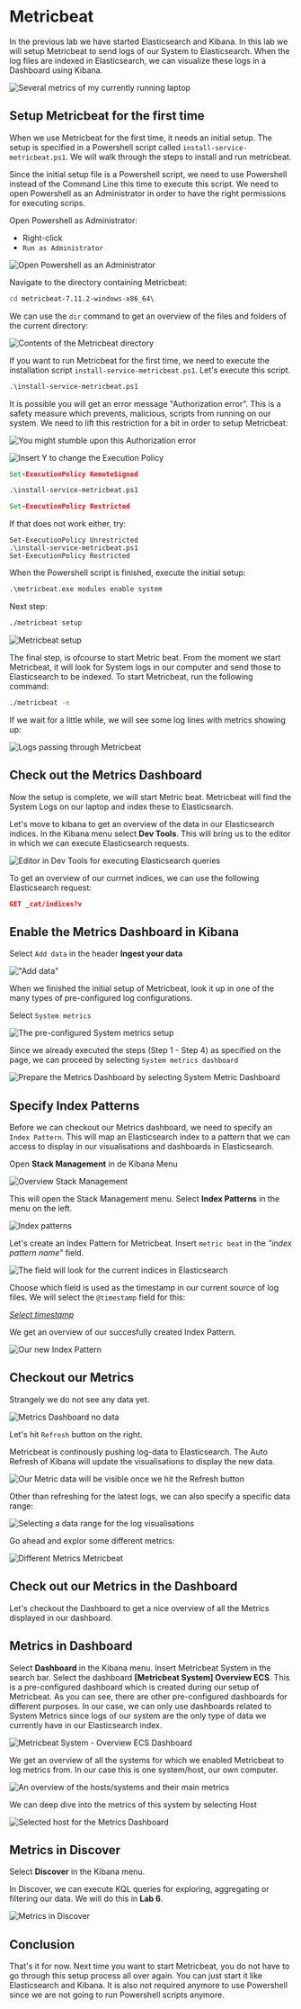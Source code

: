 # Metricbeat



In the previous lab we have started Elasticsearch and Kibana. In this lab we will setup Metricbeat to send logs of our System  to Elasticsearch. When the log files are indexed in Elasticsearch, we can visualize these logs in a Dashboard using Kibana. 



![*Several metrics of my currently running laptop*](img/screenshot_dashboard_metricbeat_selected_system.PNG)



## Setup Metricbeat for the first time


When we use Metricbeat for the first time, it needs an initial setup. The setup is specified in a Powershell script called `install-service-metricbeat.ps1`. We will walk through the steps to install and run metricbeat.

Since the initial setup file is a Powershell script, we need to use Powershell instead of the Command Line this time to execute this script. We need to open Powershell as an Administrator in order to have the right permissions for executing scrips. 

Open Powershell as Administrator:

* Right-click
* `Run as Administrator`

![*Open Powershell as an Administrator*](img/open_powershell_as_administrator.png)


Navigate to the directory containing Metricbeat:


```bat
cd metricbeat-7.11.2-windows-x86_64\
```

We can use the `dir` command to get an overview of the files and folders of the current directory:


![*Contents of the Metricbeat directory*](img/screenshot_metricbeat_overview_directory.PNG)


If you want to run Metricbeat for the first time, we need to execute the installation script `install-service-metricbeat.ps1`. Let's execute this script.


```bat
.\install-service-metricbeat.ps1
```

It is possible you will get an error message "Authorization error". This is a safety measure which prevents, malicious, scripts from running on our system. We need to lift this restriction for a bit in order to setup Metricbeat:

![*You might stumble upon this Authorization error*](img/powershell_authorization_error.PNG)




![*Insert `Y` to change the Execution Policy*](img/powershell_aanpassen_policy_scripts.PNG)


```bat
Set-ExecutionPolicy RemoteSigned

.\install-service-metricbeat.ps1

Set-ExecutionPolicy Restricted
```

If that does not work either, try:

```
Set-ExecutionPolicy Unrestricted
.\install-service-metricbeat.ps1
Set-ExecutionPolicy Restricted
```


When the Powershell script is finished, execute the initial setup:


```bat
.\metricbeat.exe modules enable system
```


Next step:


```bat
./metricbeat setup
```


![Metricbeat setup](img/screenshot_output_metricbeat_setup.PNG)


The final step, is ofcourse to start Metric beat. From the moment we start Metricbeat, it will look for System logs in our computer and send those to Elasticsearch to be indexed. To start Metricbeat, run the following command:

```bat
./metricbeat -e 
```

If we wait for a little while, we will see some log lines with metrics showing up:

![*Logs passing through Metricbeat*](img/screenshot_voorbeeld_metrics_system_logs_die_binnenkomen_metricbeat.PNG)

## Check out the Metrics Dashboard

Now the setup is complete, we will start Metric beat. Metricbeat will find the System Logs on our laptop and index these to Elasticsearch.



Let's move to kibana to get an overview of the data in our Elasticsearch indices. In the Kibana menu select **Dev Tools**. This will bring us to the editor in which we can execute Elasticsearch requests. 



![Editor in Dev Tools for executing Elasticsearch queries](img/screenshot_metricbeat_index.PNG)



To get an overview of our currnet indices, we can use the following Elasticsearch request:

```json
GET _cat/indices?v
```



## Enable the Metrics Dashboard in Kibana


Select `Add data` in the header **Ingest your data**


![*"Add data"*](img/screenshot_homepage_kibana.PNG)

When we finished the initial setup of Metricbeat, look it up in one of the  many types of pre-configured log configurations. 


Select `System metrics`


![*The pre-configured System metrics setup*](img/screenshot_system_metrics_metricbeat.png)


Since we already executed the steps (Step 1 - Step 4) as specified on the page, we can proceed by selecting `System metrics dashboard`

![*Prepare the Metrics Dashboard by selecting System Metric Dashboard*](img/metricbeat_klaar_klik_system_metrics_dashboard.PNG)



## Specify Index Patterns


Before we can checkout our Metrics dashboard, we need to specify an `Index Pattern`. This will map an Elasticsearch index to a pattern that we can access to display in our visualisations and dashboards in Elasticsearch.

Open **Stack Management** in de Kibana Menu



![*Overview Stack Management*](img/screenshot_open_stack_management.PNG)



This will open the Stack Management menu. Select **Index Patterns** in the menu on the left.



![*Index patterns*](img/screenshot_create_index_pattern.PNG)



Let's create an Index Pattern for Metricbeat. Insert `metric beat` in the *"index pattern name"* field.



![*The field will look for the current indices in Elasticsearch*](img/screenshot_index_pattern_insert_metricbeat_create.PNG)


Choose which field is used as the timestamp in our current source of log files. We will select the `@timestamp` field for this:



[*Select timestamp*](img/screenshot_index_pattern_step_2_timestamp.PNG)


We get an overview of our succesfully created Index Pattern. 




![*Our new Index Pattern*](img/screenshot_overview_index_pattern_metricbeat.PNG)



## Checkout our Metrics 


Strangely we do not see any data yet.



![*Metrics Dashboard no data*](img/kibana_select_metrics_first_time.PNG)



Let's hit `Refresh` button on the right.

Metricbeat is continously pushing log-data to Elasticsearch. The Auto Refresh of Kibana will update the visualisations to display the new data.



![*Our Metric data will be visible once we hit the Refresh button*](img/screenshot_metric_refresh.PNG)




Other than refreshing for the latest logs, we can also specify a specific data range:



![*Selecting a data range for the log visualisations*](img/screenshot_pas_daterange_aan.PNG)



Go ahead and explor some different metrics:




![*Different Metrics Metricbeat*](img/screenshot_probeer_verschillende_metrics.PNG)



## Check out our Metrics in the Dashboard



Let's checkout the Dashboard to get a nice overview of all the Metrics displayed in our dashboard.



## Metrics in Dashboard


Select **Dashboard** in the Kibana menu. Insert Metricbeat System in the search bar. Select the dashboard **[Metricbeat System] Overview ECS**. This is a pre-configured dashboard which is created during our setup of Metricbeat. As you can see, there are other pre-configured dashboards for different purposes. In our case, we can only use dashboards related to System Metrics since logs of our system are the only type of data we currently have in our Elasticsearch index.


![*Metricbeat System - Overview ECS Dashboard*](img/screenshot_metricbeat_dashboard_type_in_system_metrics.PNG)




We get an overview of all the systems for which we enabled Metricbeat to log metrics from. In our case this is one system/host, our own computer.



![*An overview of the hosts/systems and their main metrics*](img/screenshot_dashboard_metricbeat_system_overview.PNG)



We can deep dive into the metrics of this system by selecting Host




![*Selected host for the Metrics Dashboard*](img/screenshot_dashboard_metricbeat_selected_system.PNG)



## Metrics in Discover

Select **Discover** in the Kibana menu.

In Discover, we can execute KQL queries for exploring, aggregating or filtering our data. We will do this in **Lab 6**.



![*Metrics in Discover*](img/screenshot_metric_beat_discover.PNG)



## Conclusion


That's it for now. Next time you want to start Metricbeat, you do not have to go through this setup process all over again. You can just start it like Elasticsearch and Kibana. It is also not required anymore to use Powershell since we are not going to run Powershell scripts anymore.




